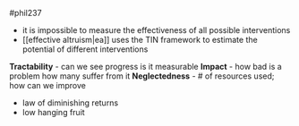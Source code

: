 #phil237 
- it is impossible to measure the effectiveness of all possible interventions
- [[effective altruism|ea]] uses the TIN framework to estimate the potential of different interventions

**Tractability** - can we see progress is it measurable
**Impact** - how bad is a problem how many suffer from it
**Neglectedness** - # of resources used; how can we improve
- law of diminishing returns
- low hanging fruit